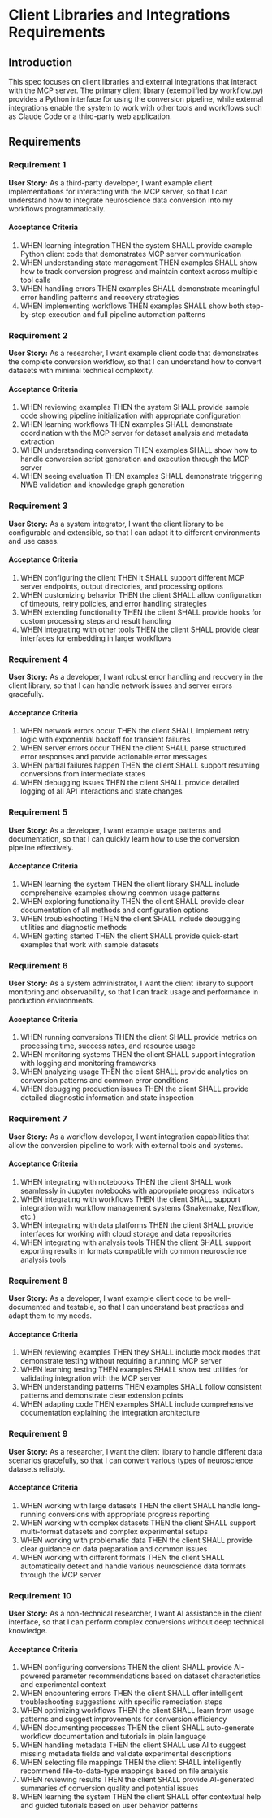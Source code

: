 # Client Libraries and Integrations Requirements

## Introduction

This spec focuses on client libraries and external integrations that interact
with the MCP server. The primary client library (exemplified by workflow.py)
provides a Python interface for using the conversion pipeline, while external
integrations enable the system to work with other tools and workflows such as
Claude Code or a third-party web application.

## Requirements

### Requirement 1

**User Story:** As a third-party developer, I want example client
implementations for interacting with the MCP server, so that I can understand
how to integrate neuroscience data conversion into my workflows
programmatically.

#### Acceptance Criteria

1. WHEN learning integration THEN the system SHALL provide example Python client
   code that demonstrates MCP server communication
2. WHEN understanding state management THEN examples SHALL show how to track
   conversion progress and maintain context across multiple tool calls
3. WHEN handling errors THEN examples SHALL demonstrate meaningful error
   handling patterns and recovery strategies
4. WHEN implementing workflows THEN examples SHALL show both step-by-step
   execution and full pipeline automation patterns

### Requirement 2

**User Story:** As a researcher, I want example client code that demonstrates
the complete conversion workflow, so that I can understand how to convert
datasets with minimal technical complexity.

#### Acceptance Criteria

1. WHEN reviewing examples THEN the system SHALL provide sample code showing
   pipeline initialization with appropriate configuration
2. WHEN learning workflows THEN examples SHALL demonstrate coordination with the
   MCP server for dataset analysis and metadata extraction
3. WHEN understanding conversion THEN examples SHALL show how to handle
   conversion script generation and execution through the MCP server
4. WHEN seeing evaluation THEN examples SHALL demonstrate triggering NWB
   validation and knowledge graph generation

### Requirement 3

**User Story:** As a system integrator, I want the client library to be
configurable and extensible, so that I can adapt it to different environments
and use cases.

#### Acceptance Criteria

1. WHEN configuring the client THEN it SHALL support different MCP server
   endpoints, output directories, and processing options
2. WHEN customizing behavior THEN the client SHALL allow configuration of
   timeouts, retry policies, and error handling strategies
3. WHEN extending functionality THEN the client SHALL provide hooks for custom
   processing steps and result handling
4. WHEN integrating with other tools THEN the client SHALL provide clear
   interfaces for embedding in larger workflows

### Requirement 4

**User Story:** As a developer, I want robust error handling and recovery in the
client library, so that I can handle network issues and server errors
gracefully.

#### Acceptance Criteria

1. WHEN network errors occur THEN the client SHALL implement retry logic with
   exponential backoff for transient failures
2. WHEN server errors occur THEN the client SHALL parse structured error
   responses and provide actionable error messages
3. WHEN partial failures happen THEN the client SHALL support resuming
   conversions from intermediate states
4. WHEN debugging issues THEN the client SHALL provide detailed logging of all
   API interactions and state changes

### Requirement 5

**User Story:** As a developer, I want example usage patterns and documentation,
so that I can quickly learn how to use the conversion pipeline effectively.

#### Acceptance Criteria

1. WHEN learning the system THEN the client library SHALL include comprehensive
   examples showing common usage patterns
2. WHEN exploring functionality THEN the client SHALL provide clear
   documentation of all methods and configuration options
3. WHEN troubleshooting THEN the client SHALL include debugging utilities and
   diagnostic methods
4. WHEN getting started THEN the client SHALL provide quick-start examples that
   work with sample datasets

### Requirement 6

**User Story:** As a system administrator, I want the client library to support
monitoring and observability, so that I can track usage and performance in
production environments.

#### Acceptance Criteria

1. WHEN running conversions THEN the client SHALL provide metrics on processing
   time, success rates, and resource usage
2. WHEN monitoring systems THEN the client SHALL support integration with
   logging and monitoring frameworks
3. WHEN analyzing usage THEN the client SHALL provide analytics on conversion
   patterns and common error conditions
4. WHEN debugging production issues THEN the client SHALL provide detailed
   diagnostic information and state inspection

### Requirement 7

**User Story:** As a workflow developer, I want integration capabilities that
allow the conversion pipeline to work with external tools and systems.

#### Acceptance Criteria

1. WHEN integrating with notebooks THEN the client SHALL work seamlessly in
   Jupyter notebooks with appropriate progress indicators
2. WHEN integrating with workflows THEN the client SHALL support integration
   with workflow management systems (Snakemake, Nextflow, etc.)
3. WHEN integrating with data platforms THEN the client SHALL provide interfaces
   for working with cloud storage and data repositories
4. WHEN integrating with analysis tools THEN the client SHALL support exporting
   results in formats compatible with common neuroscience analysis tools

### Requirement 8

**User Story:** As a developer, I want example client code to be well-documented
and testable, so that I can understand best practices and adapt them to my
needs.

#### Acceptance Criteria

1. WHEN reviewing examples THEN they SHALL include mock modes that demonstrate
   testing without requiring a running MCP server
2. WHEN learning testing THEN examples SHALL show test utilities for validating
   integration with the MCP server
3. WHEN understanding patterns THEN examples SHALL follow consistent patterns
   and demonstrate clear extension points
4. WHEN adapting code THEN examples SHALL include comprehensive documentation
   explaining the integration architecture

### Requirement 9

**User Story:** As a researcher, I want the client library to handle different
data scenarios gracefully, so that I can convert various types of neuroscience
datasets reliably.

#### Acceptance Criteria

1. WHEN working with large datasets THEN the client SHALL handle long-running
   conversions with appropriate progress reporting
2. WHEN working with complex datasets THEN the client SHALL support multi-format
   datasets and complex experimental setups
3. WHEN working with problematic data THEN the client SHALL provide clear
   guidance on data preparation and common issues
4. WHEN working with different formats THEN the client SHALL automatically
   detect and handle various neuroscience data formats through the MCP server

### Requirement 10

**User Story:** As a non-technical researcher, I want AI assistance in the client interface, so that I can perform complex conversions without deep technical knowledge.

#### Acceptance Criteria

1. WHEN configuring conversions THEN the client SHALL provide AI-powered parameter recommendations based on dataset characteristics and experimental context
2. WHEN encountering errors THEN the client SHALL offer intelligent troubleshooting suggestions with specific remediation steps
3. WHEN optimizing workflows THEN the client SHALL learn from usage patterns and suggest improvements for conversion efficiency
4. WHEN documenting processes THEN the client SHALL auto-generate workflow documentation and tutorials in plain language
5. WHEN handling metadata THEN the client SHALL use AI to suggest missing metadata fields and validate experimental descriptions
6. WHEN selecting file mappings THEN the client SHALL intelligently recommend file-to-data-type mappings based on file analysis
7. WHEN reviewing results THEN the client SHALL provide AI-generated summaries of conversion quality and potential issues
8. WHEN learning the system THEN the client SHALL offer contextual help and guided tutorials based on user behavior patterns
